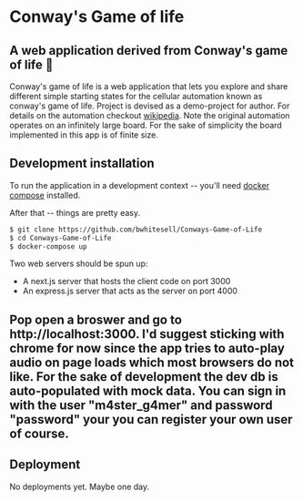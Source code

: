 # Conway's Game of life
A web application derived from Conway's game of life 🧱
----

Conway's game of life is a web application that lets you explore and share different simple
starting states for the cellular automation known as conway's game of life. Project is
devised as a demo-project for author. For details on the automation checkout
<a href=https://en.wikipedia.org/wiki/Conway%27s_Game_of_Life>wikipedia</a>. Note the
original automation operates on an infinitely large board. For the sake of simplicity
the board implemented in this app is of finite size.


## Development installation
To run the application in a development context -- you'll need 
<a href=https://docs.docker.com/compose/>docker compose</a> installed.

After that -- things are pretty easy.

```bash
$ git clone https://github.com/bwhitesell/Conways-Game-of-Life
$ cd Conways-Game-of-Life
$ docker-compose up
```
Two web servers should be spun up:
  - A next.js server that hosts the client code on port 3000
  - An express.js server that acts as the server on port 4000

Pop open a broswer and go to http://localhost:3000. I'd suggest sticking with chrome
for now since the app tries to auto-play audio on page loads which most browsers
do not like.
For the sake of development the dev db is auto-populated with mock data. You can sign in
with the user "m4ster_g4mer" and password "password" your you can register your own user
of course.
----


## Deployment
No deployments yet. Maybe one day.
